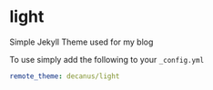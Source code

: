 # light
Simple Jekyll Theme used for my blog

To use simply add the following to your `_config.yml`

```yml
remote_theme: decanus/light
```
